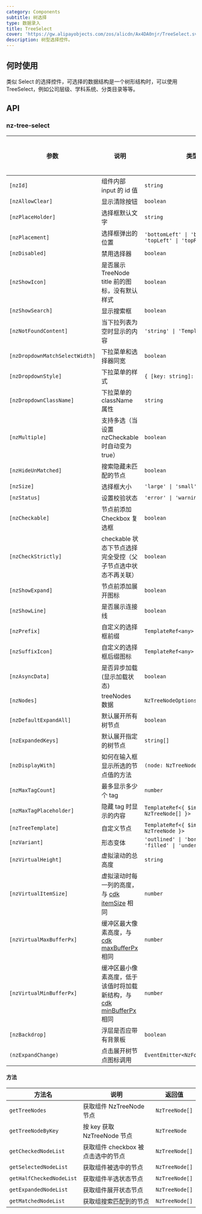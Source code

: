 ```yaml
---
category: Components
subtitle: 树选择
type: 数据录入
title: TreeSelect
cover: 'https://gw.alipayobjects.com/zos/alicdn/Ax4DA0njr/TreeSelect.svg'
description: 树型选择控件。
---
```


## 何时使用

类似 Select 的选择控件，可选择的数据结构是一个树形结构时，可以使用 TreeSelect，例如公司层级、学科系统、分类目录等等。

## API

### nz-tree-select

| 参数                           | 说明                                                                                                                 | 类型                                                       | 默认值                             | 全局配置 | 版本   |
| ------------------------------ | -------------------------------------------------------------------------------------------------------------------- | ---------------------------------------------------------- | ---------------------------------- | -------- | ------ |
| `[nzId]`                       | 组件内部 input 的 id 值                                                                                              | `string`                                                   | -                                  |
| `[nzAllowClear]`               | 显示清除按钮                                                                                                         | `boolean`                                                  | `false`                            |
| `[nzPlaceHolder]`              | 选择框默认文字                                                                                                       | `string`                                                   | -                                  |
| `[nzPlacement]`                | 选择框弹出的位置                                                                                                     | `'bottomLeft' \| 'bottomRight' \| 'topLeft' \| 'topRight'` | `'bottomLeft'`                     |
| `[nzDisabled]`                 | 禁用选择器                                                                                                           | `boolean`                                                  | `false`                            |
| `[nzShowIcon]`                 | 是否展示 TreeNode title 前的图标，没有默认样式                                                                       | `boolean`                                                  | `false`                            | ✅       |
| `[nzShowSearch]`               | 显示搜索框                                                                                                           | `boolean`                                                  | `false`                            |
| `[nzNotFoundContent]`          | 当下拉列表为空时显示的内容                                                                                           | `'string' \| 'TemplateRef<void>'`                          | -                                  |
| `[nzDropdownMatchSelectWidth]` | 下拉菜单和选择器同宽                                                                                                 | `boolean`                                                  | `true`                             | ✅       |
| `[nzDropdownStyle]`            | 下拉菜单的样式                                                                                                       | `{ [key: string]: string; }`                               | -                                  |
| `[nzDropdownClassName]`        | 下拉菜单的 className 属性                                                                                            | `string`                                                   | -                                  |
| `[nzMultiple]`                 | 支持多选（当设置 nzCheckable 时自动变为 true）                                                                       | `boolean`                                                  | `false`                            |
| `[nzHideUnMatched]`            | 搜索隐藏未匹配的节点                                                                                                 | `boolean`                                                  | `false`                            | ✅       |
| `[nzSize]`                     | 选择框大小                                                                                                           | `'large' \| 'small' \| 'default'`                          | `'default'`                        | ✅       |
| `[nzStatus]`                   | 设置校验状态                                                                                                         | `'error' \| 'warning'`                                     | -                                  |          |
| `[nzCheckable]`                | 节点前添加 Checkbox 复选框                                                                                           | `boolean`                                                  | `false`                            |
| `[nzCheckStrictly]`            | checkable 状态下节点选择完全受控（父子节点选中状态不再关联）                                                         | `boolean`                                                  | `false`                            |
| `[nzShowExpand]`               | 节点前添加展开图标                                                                                                   | `boolean`                                                  | `true`                             |          |
| `[nzShowLine]`                 | 是否展示连接线                                                                                                       | `boolean`                                                  | `false`                            |          |
| `[nzPrefix]`                   | 自定义的选择框前缀                                                                                                   | `TemplateRef<any> \| string`                               | -                                  |          |
| `[nzSuffixIcon]`               | 自定义的选择框后缀图标                                                                                               | `TemplateRef<any> \| string`                               | -                                  |          |
| `[nzAsyncData]`                | 是否异步加载(显示加载状态)                                                                                           | `boolean`                                                  | `false`                            |
| `[nzNodes]`                    | treeNodes 数据                                                                                                       | `NzTreeNodeOptions[]`                                      | `[]`                               |
| `[nzDefaultExpandAll]`         | 默认展开所有树节点                                                                                                   | `boolean`                                                  | `false`                            |
| `[nzExpandedKeys]`             | 默认展开指定的树节点                                                                                                 | `string[]`                                                 | -                                  |
| `[nzDisplayWith]`              | 如何在输入框显示所选的节点值的方法                                                                                   | `(node: NzTreeNode) => string`                             | `(node: NzTreeNode) => node.title` |
| `[nzMaxTagCount]`              | 最多显示多少个 tag                                                                                                   | `number`                                                   | -                                  |
| `[nzMaxTagPlaceholder]`        | 隐藏 tag 时显示的内容                                                                                                | `TemplateRef<{ $implicit: NzTreeNode[] }>`                 | -                                  |
| `[nzTreeTemplate]`             | 自定义节点                                                                                                           | `TemplateRef<{ $implicit: NzTreeNode }>`                   | -                                  |
| `[nzVariant]`                  | 形态变体                                                                                                             | `'outlined' \| 'borderless' \| 'filled' \| 'underlined'`   | `'outlined'`                       | ✅       | 20.0.0 |
| `[nzVirtualHeight]`            | 虚拟滚动的总高度                                                                                                     | `string`                                                   | `-`                                |
| `[nzVirtualItemSize]`          | 虚拟滚动时每一列的高度，与 [cdk itemSize](https://material.angular.io/cdk/scrolling/api) 相同                        | `number`                                                   | `28`                               |
| `[nzVirtualMaxBufferPx]`       | 缓冲区最大像素高度，与 [cdk maxBufferPx](https://material.angular.io/cdk/scrolling/api) 相同                         | `number`                                                   | `500`                              |
| `[nzVirtualMinBufferPx]`       | 缓冲区最小像素高度，低于该值时将加载新结构，与 [cdk minBufferPx](https://material.angular.io/cdk/scrolling/api) 相同 | `number`                                                   | `28`                               |
| `[nzBackdrop]`                 | 浮层是否应带有背景板                                                                                                 | `boolean`                                                  | `false`                            |
| `(nzExpandChange)`             | 点击展开树节点图标调用                                                                                               | `EventEmitter<NzFormatEmitEvent>`                          | -                                  |

#### 方法

| 方法名                   | 说明                               | 返回值         |
| ------------------------ | ---------------------------------- | -------------- |
| `getTreeNodes`           | 获取组件 NzTreeNode 节点           | `NzTreeNode[]` |
| `getTreeNodeByKey`       | 按 key 获取 NzTreeNode 节点        | `NzTreeNode`   |
| `getCheckedNodeList`     | 获取组件 checkbox 被点击选中的节点 | `NzTreeNode[]` |
| `getSelectedNodeList`    | 获取组件被选中的节点               | `NzTreeNode[]` |
| `getHalfCheckedNodeList` | 获取组件半选状态节点               | `NzTreeNode[]` |
| `getExpandedNodeList`    | 获取组件展开状态节点               | `NzTreeNode[]` |
| `getMatchedNodeList`     | 获取组搜索匹配到的节点             | `NzTreeNode[]` |
